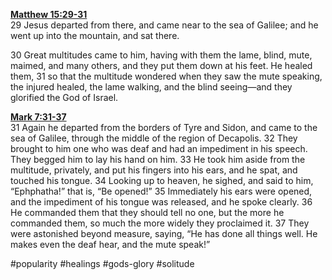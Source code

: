 **[Matthew 15:29-31](http://www.blueletterbible.org/search/preSearch.cfm?Criteria=Matthew+15.29-31&t=NIV)**  
29 Jesus departed from there, and came near to the sea of Galilee; and he went up into the mountain, and sat there.

30 Great multitudes came to him, having with them the lame, blind, mute, maimed, and many others, and they put them down at his feet. He healed them, 31 so that the multitude wondered when they saw the mute speaking, the injured healed, the lame walking, and the blind seeing—and they glorified the God of Israel.

**[Mark 7:31-37](http://www.blueletterbible.org/search/preSearch.cfm?Criteria=Mark+7.31-37&t=NIV)**  
31 Again he departed from the borders of Tyre and Sidon, and came to the sea of Galilee, through the middle of the region of Decapolis. 32 They brought to him one who was deaf and had an impediment in his speech. They begged him to lay his hand on him. 33 He took him aside from the multitude, privately, and put his fingers into his ears, and he spat, and touched his tongue. 34 Looking up to heaven, he sighed, and said to him, “Ephphatha!” that is, “Be opened!” 35 Immediately his ears were opened, and the impediment of his tongue was released, and he spoke clearly. 36 He commanded them that they should tell no one, but the more he commanded them, so much the more widely they proclaimed it. 37 They were astonished beyond measure, saying, “He has done all things well. He makes even the deaf hear, and the mute speak!”

#popularity #healings #gods-glory #solitude 